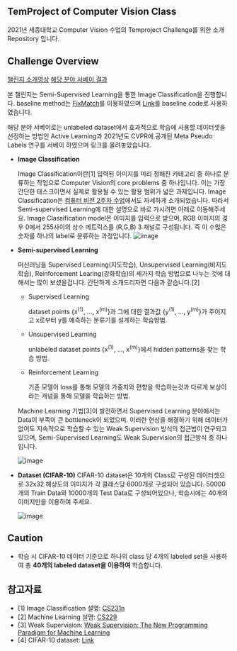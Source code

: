 ## TemProject of Computer Vision Class
2021년 세종대학교 Computer Vision 수업의 Temproject Challenge를 위한 소개 Repository 입니다.

## Challenge Overview
[챌린지 소개영상](https://youtu.be/phcP6AtCtyc)
[해당 분야 서베이 결과](https://github.com/hyj378/-TemProject-2021ComputerVision/files/7366160/default.pdf)

본 챌린지는 Semi-Supervised Learning을 통한 Image Classification을 진행합니다. baseline method는 [FixMatch](https://arxiv.org/abs/2001.07685)를 이용하였으며 [Link](https://github.com/kekmodel/FixMatch-pytorch)를 baseline code로 사용하였습니다.

해당 분야 서베이로는 unlabeled dataset에서 효과적으로 학습에 사용할 데이터셋을 선정하는 방법인 Active Learning과 2021년도 CVPR에 공개된 Meta Pseudo Labels 연구를 서베이 하였으며 링크를 올려놓았습니다.

- **Image Classification**

  Image Classification이란[1] 입력된 이미지를 미리 정해진 카테고리 중 하나로 분류하는 작업으로 Computer Vision의 core problems 중 하나입니다. 이는 가장 간단한 태스크이면서 실제로 활용될 수 있는 활용 범위가 넓은 과제입니다. Image Classification은 [컴퓨터 비전 2주차 수업](https://youtu.be/Q44g-lZwjzU)에서도 자세하게 소개되었습니다. 따라서 Semi-supervised Learning에 대한 설명으로 바로 가시려면 아래로 이동해주세요.
  Image Classification model은 이미지를 입력으로 받으며, RGB 이미지의 경우 0에서 255사이의 상수 메트릭스를 (R,G,B) 3 채널로 구성됩니다. 즉 이 수많은 숫자를 하나의 label로 분류하는 과정입니다.
  ![image](https://user-images.githubusercontent.com/41140561/137722145-f6ee30bd-1228-4064-9366-f8dee2395d64.png)

  
- **Semi-supervised Learning**

  머신러닝을 Supervised Learning(지도학습), Unsupervised Learning(비지도학습), Reinforcement Learing(강화학습)의 세가지 학습 방법으로 나누는 것에 대해서는 많이 보셨을겁니다. 간단하게 소개드리자면 다음과 같습니다.[2]
  - Supervised Learning
 
      dataset points {x<sup>(1)</sup>, ..., x<sup>(m)</sup>}과 그에 대한 결과값 {y<sup>(1)</sup>, ..., y<sup>(m)</sup>}가 주어지고 x로부터 y를 예측하는 분류기를 설계하는 학습방법.
    
  - Unsupervised Learning
  
      unlabeled dataset points {x<sup>(1)</sup>, ..., x<sup>(m)</sup>}에서 hidden patterns을 찾는 학습 방법.
      
  - Reinforcement Learning
 
      기존 모델이 loss를 통해 모델의 가중치와 편향을 학습하는것과 다르게 보상이라는 개념을 통해 모델을 학습하는 방법.

  Machine Learning 기법[3]이 발전하면서 Supervised Learning 분야에서는 Data이 부족이 큰 bottleneck이 되었으며. 이러한 현상을 해결하기 위해 데이터가 없어도 지속적으로 학습할 수 있는 Weak Supervision 방식의 접근법이 연구되고있으며, Semi-Supervised Learning도 Weak Supervision의 접근방식 중 하나입니다.
  
  ![image](https://user-images.githubusercontent.com/41140561/137734258-2a2f3d16-2c7e-4ad2-9547-5da7a257619d.png)


- **Dataset (CIFAR-10)**
  CIFAR-10 dataset은 10개의 Class로 구성된 데이터셋으로 32x32 해상도의 이미지가 각 클래스당 6000개로 구성되어 있습니다. 50000개의 Train Data와 10000개의 Test Data로 구성되어있으나, 학습시에는 40개의 이미지만을 이용하여 주세요.
  
  ![image](https://user-images.githubusercontent.com/41140561/137735550-1ba008b7-c52a-4609-b82f-51335c1d54a0.png)

## Caution
- 학습 시 CIFAR-10 데이터 기준으로 하나의 class 당 4개의 labeled set을 사용하여 총 **40개의 labeled dataset을 이용하여** 학습합니다.

## 참고자료
- [1] Image Classification 설명: [CS231n](https://cs231n.github.io/classification/)
- [2] Machine Learning 설명: [CS229](https://stanford.edu/~shervine/teaching/cs-229/)
- [3] Weak Supervision: [Weak Supervision: The New Programming Paradigm for Machine Learning](https://dawn.cs.stanford.edu/2017/07/16/weak-supervision/)
- [4] CIFAR-10 dataset: [Link](https://www.cs.toronto.edu/~kriz/cifar.html)

